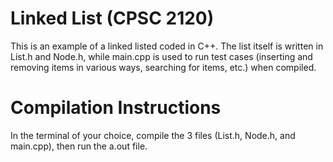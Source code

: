 # Linked List (CPSC 2120)
This is an example of a linked listed coded in C++. The list itself is written in List.h and Node.h, while main.cpp is used to run test cases (inserting and removing items in various ways, searching for items, etc.) when compiled.

# Compilation Instructions
In the terminal of your choice, compile the 3 files (List.h, Node.h, and main.cpp), then run the a.out file.
